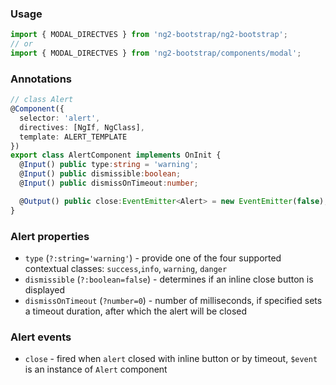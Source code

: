 ### Usage
```typescript
import { MODAL_DIRECTVES } from 'ng2-bootstrap/ng2-bootstrap';
// or
import { MODAL_DIRECTVES } from 'ng2-bootstrap/components/modal';
```

### Annotations
```typescript
// class Alert
@Component({
  selector: 'alert',
  directives: [NgIf, NgClass],
  template: ALERT_TEMPLATE
})
export class AlertComponent implements OnInit {
  @Input() public type:string = 'warning';
  @Input() public dismissible:boolean;
  @Input() public dismissOnTimeout:number;

  @Output() public close:EventEmitter<Alert> = new EventEmitter(false);
}
```

### Alert properties
- `type` (`?:string='warning'`) - provide one of the four supported contextual classes:
`success`,`info`, `warning`, `danger`
- `dismissible` (`?:boolean=false`) - determines if an inline close button is displayed
- `dismissOnTimeout` (`?number=0`) - number of milliseconds, if specified sets a timeout duration, after which the alert will be closed

### Alert events
- `close` - fired when `alert` closed with inline button or by timeout, `$event` is an instance of `Alert` component
